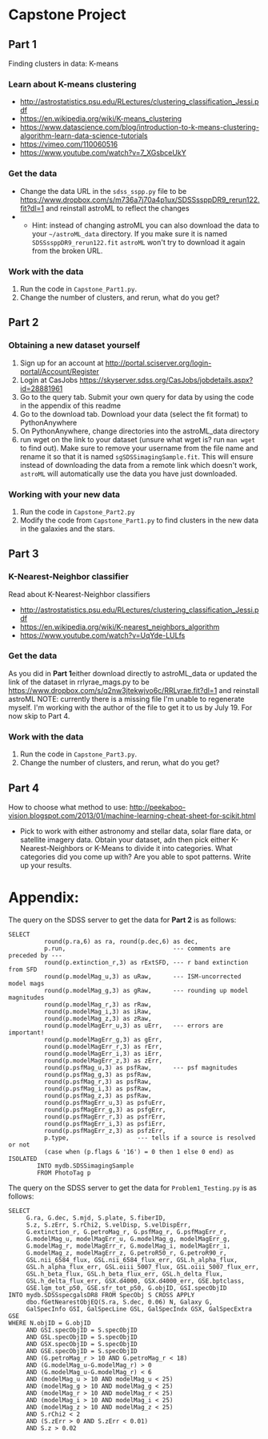 # Capstone Project

## Part 1
Finding clusters in data: K-means
### Learn about K-means clustering
* http://astrostatistics.psu.edu/RLectures/clustering_classification_Jessi.pdf
* https://en.wikipedia.org/wiki/K-means_clustering
* https://www.datascience.com/blog/introduction-to-k-means-clustering-algorithm-learn-data-science-tutorials
* https://vimeo.com/110060516
* https://www.youtube.com/watch?v=7_XGsbceUkY
### Get the data
* Change the data URL in the `sdss_sspp.py` file to be https://www.dropbox.com/s/m736a7j70a4p1ux/SDSSssppDR9_rerun122.fit?dl=1 and reinstall astroML to reflect the changes
* * Hint: instead of changing astroML you can also download the data to your `~/astroML_data` directory. If you make sure it is named `SDSSssppDR9_rerun122.fit` `astroML` won't try to download it again from the broken URL.
### Work with the data
1. Run the code in `Capstone_Part1.py`.
1. Change the number of clusters, and rerun, what do you get?

## Part 2
### Obtaining a new dataset yourself
1. Sign up for an account at http://portal.sciserver.org/login-portal/Account/Register
1. Login at CasJobs https://skyserver.sdss.org/CasJobs/jobdetails.aspx?id=28881961
1. Go to the query tab. Submit your own query for data by using the code in the appendix of this readme
1. Go to the download tab. Download your data (select the fit format) to PythonAnywhere
 1. On PythonAnywhere, change directories into the astroML_data directory
 1. run wget on the link to your dataset (unsure what wget is? run `man wget` to find out). Make sure to remove your username from the file name and rename it so that it is named `sgSDSSimagingSample.fit`. This will ensure instead of downloading the data from a remote link which doesn't work, `astroML` will automatically use the data you have just downloaded.
### Working with your new data
1. Run the code in `Capstone_Part2.py`
1. Modify the code from `Capstone_Part1.py` to find clusters in the new data in the galaxies and the stars.
## Part 3
### K-Nearest-Neighbor classifier
Read about K-Nearest-Neighbor classifiers
* http://astrostatistics.psu.edu/RLectures/clustering_classification_Jessi.pdf
* https://en.wikipedia.org/wiki/K-nearest_neighbors_algorithm
* https://www.youtube.com/watch?v=UqYde-LULfs
### Get the data
As you did in **Part 1**either download directly to astroML_data or updated the link of the dataset in rrlyrae_mags.py to be https://www.dropbox.com/s/q2nw3jtekwjvo6c/RRLyrae.fit?dl=1 and reinstall astroML
NOTE: currently there is a missing file I'm unable to regenerate myself. I'm working with the author of the file to get it to us by July 19. For now skip to Part 4.


### Work with the data
1. Run the code in `Capstone_Part3.py`.
1. Change the number of clusters, and rerun, what do you get?
## Part 4
How to choose what method to use: http://peekaboo-vision.blogspot.com/2013/01/machine-learning-cheat-sheet-for-scikit.html
* Pick to work with either astronomy and stellar data, solar flare data, or satellite imagery data. Obtain your dataset, adn then pick either K-Nearest-Neighbors or K-Means to divide it into categories. What categories did you come up with? Are you able to spot patterns. Write up your results. 


# Appendix:
The query on the SDSS server to get the data for **Part 2** is as follows:
```
SELECT
          round(p.ra,6) as ra, round(p.dec,6) as dec,
          p.run,                              --- comments are preceded by ---
          round(p.extinction_r,3) as rExtSFD, --- r band extinction from SFD
          round(p.modelMag_u,3) as uRaw,      --- ISM-uncorrected model mags
          round(p.modelMag_g,3) as gRaw,      --- rounding up model magnitudes
          round(p.modelMag_r,3) as rRaw,
          round(p.modelMag_i,3) as iRaw,
          round(p.modelMag_z,3) as zRaw,
          round(p.modelMagErr_u,3) as uErr,   --- errors are important!
          round(p.modelMagErr_g,3) as gErr,
          round(p.modelMagErr_r,3) as rErr,
          round(p.modelMagErr_i,3) as iErr,
          round(p.modelMagErr_z,3) as zErr,
          round(p.psfMag_u,3) as psfRaw,      --- psf magnitudes
          round(p.psfMag_g,3) as psfRaw,
          round(p.psfMag_r,3) as psfRaw,
          round(p.psfMag_i,3) as psfRaw,
          round(p.psfMag_z,3) as psfRaw,
          round(p.psfMagErr_u,3) as psfuErr,
          round(p.psfMagErr_g,3) as psfgErr,
          round(p.psfMagErr_r,3) as psfrErr,
          round(p.psfMagErr_i,3) as psfiErr,
          round(p.psfMagErr_z,3) as psfzErr,
          p.type,                   --- tells if a source is resolved or not
          (case when (p.flags & '16') = 0 then 1 else 0 end) as ISOLATED
        INTO mydb.SDSSimagingSample
        FROM PhotoTag p

```
The query on the SDSS server to get the data for `Problem1_Testing.py` is as follows:
```
SELECT                                                                                                                                                                                                                                                                          
     G.ra, G.dec, S.mjd, S.plate, S.fiberID,                                                                                                                                                                                                                                  
     S.z, S.zErr, S.rChi2, S.velDisp, S.velDispErr,                                                                                                                                                                                                                
     G.extinction_r, G.petroMag_r, G.psfMag_r, G.psfMagErr_r,                                                                                                                                                                                                                      
     G.modelMag_u, modelMagErr_u, G.modelMag_g, modelMagErr_g,                                                                                                                                                                                                                     
     G.modelMag_r, modelMagErr_r, G.modelMag_i, modelMagErr_i,                                                                                                                                                                                                                     
     G.modelMag_z, modelMagErr_z, G.petroR50_r, G.petroR90_r,                                                                                                                                                                   
     GSL.nii_6584_flux, GSL.nii_6584_flux_err, GSL.h_alpha_flux,                                                                                                                                                                                                                   
     GSL.h_alpha_flux_err, GSL.oiii_5007_flux, GSL.oiii_5007_flux_err,                                                                                                                                                                                                             
     GSL.h_beta_flux, GSL.h_beta_flux_err, GSL.h_delta_flux,                                                                                                                                                                                                                       
     GSL.h_delta_flux_err, GSX.d4000, GSX.d4000_err, GSE.bptclass,                                                                                                                                                                                                                 
     GSE.lgm_tot_p50, GSE.sfr_tot_p50, G.objID, GSI.specObjID                                                                                                                                                                                                                      
INTO mydb.SDSSspecgalsDR8 FROM SpecObj S CROSS APPLY                                                                                                                                                                                                                            
     dbo.fGetNearestObjEQ(S.ra, S.dec, 0.06) N, Galaxy G,                                                                                                                                                                                                                          
     GalSpecInfo GSI, GalSpecLine GSL, GalSpecIndx GSX, GalSpecExtra GSE                                                                                                                                                                                                           
WHERE N.objID = G.objID                                                                                                                                                                                                                                                         
     AND GSI.specObjID = S.specObjID                                                                                                                                                                                                                                               
     AND GSL.specObjID = S.specObjID                                                                                                                                                                                                                                               
     AND GSX.specObjID = S.specObjID                                                                                                                                                                                                                                               
     AND GSE.specObjID = S.specObjID                                                                                                                                                                                                   
     AND (G.petroMag_r > 10 AND G.petroMag_r < 18)                                                                                                                                                                                                                                 
     AND (G.modelMag_u-G.modelMag_r) > 0                                                                                                                                                                                                                                           
     AND (G.modelMag_u-G.modelMag_r) < 6                                                                                                                                                                                                                                           
     AND (modelMag_u > 10 AND modelMag_u < 25)                                                                                                                                                                                                                                     
     AND (modelMag_g > 10 AND modelMag_g < 25)                                                                                                                                                                                                                                     
     AND (modelMag_r > 10 AND modelMag_r < 25)                                                                                                                                                                                                                                     
     AND (modelMag_i > 10 AND modelMag_i < 25)                                                                                                                                                                                                                                     
     AND (modelMag_z > 10 AND modelMag_z < 25)                                                                                                                                                                                                                                     
     AND S.rChi2 < 2                                                                                                                                                                                                                                                               
     AND (S.zErr > 0 AND S.zErr < 0.01)                                                                                                                                                                                                                                            
     AND S.z > 0.02
```
